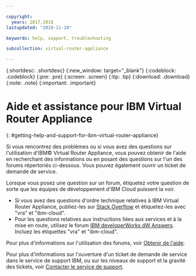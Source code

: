 ```yaml
---

copyright:
  years: 2017,2018
lastupdated: "2018-11-10"

keywords: help, support, troubleshooting

subcollection: virtual-router-appliance

---
```


{:shortdesc: .shortdesc}
{:new_window: target="_blank"}
{:codeblock: .codeblock}
{:pre: .pre}
{:screen: .screen}
{:tip: .tip}
{:download: .download}
{:note: .note}
{:important: .important}

# Aide et assistance pour IBM Virtual Router Appliance
{: #getting-help-and-support-for-ibm-virtual-router-appliance}

Si vous rencontrez des problèmes ou si vous avez des questions sur l'utilisation d'IBM© Virtual Router Appliance, vous pouvez obtenir de l'aide en recherchant des informations ou en posant des questions sur l'un des forums répertoriés ci-dessous. Vous pouvez également ouvrir un ticket de demande de service.

Lorsque vous posez une question sur un forum, étiquetez votre question de sorte que les équipes de développement d'IBM Cloud puissent la voir.

* Si vous avez des questions d'ordre technique relatives à IBM Virtual Router Appliance, publiez-les sur [Stack Overflow](https://stackoverflow.com/search?q=vra+ibm-cloud) et étiquetez-les avec "vra" et "ibm-cloud".
* Pour les questions relatives aux instructions liées aux services et à la mise en route, utilisez le forum [IBM developerWorks dW Answers](https://developer.ibm.com/answers/topics/vra.html?smartspace=ibm-cloud). Incluez les étiquettes "vra" et "ibm-cloud".

Pour plus d'informations sur l'utilisation des forums, voir [Obtenir de l'aide](/docs/get-support?topic=get-support-using-avatar).

Pour plus d'informations sur l'ouverture d'un ticket de demande de service dans le service de support IBM, ou sur les niveaux de support et la gravité des tickets, voir [Contacter le service de support](/docs/get-support?topic=get-support-contacting-bluemix-support-dedicated-local).
